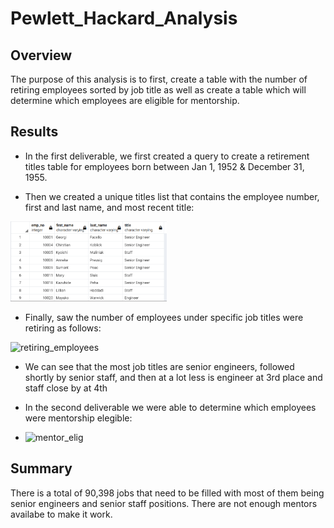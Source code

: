 # Pewlett_Hackard_Analysis

## Overview
The purpose of this analysis is to first, create a table with the number of retiring employees sorted by job title as well as create a table which will determine which employees are eligible for mentorship. 

## Results
 - In the first deliverable, we first created a query to create a retirement titles table for employees born between Jan 1, 1952 & December 31, 1955.

 - Then we created a unique titles list that contains the employee number, first and last name, and most recent title:
  <img width="250" alt="unique_employees" src="https://github.com/msingaram1/Pewlett_Hackard_Analysis/blob/main/unique-titles.png">

  - Finally, saw the number of employees under specific job titles were retiring as follows: 
 <img width="250" alt="retiring_employees" src="https://user-images.githubusercontent.com/36337626/136737191-b3c0d339-9a03-4d21-ac79-350ad7b023f8.png">
 
 - We can see that the most job titles are senior engineers, followed shortly by senior staff, and then at a lot less is engineer at 3rd place and staff close by at 4th

 - In the second deliverable we were able to determine which employees were mentorship elegible:
 - <img width="951" alt="mentor_elig" src="https://user-images.githubusercontent.com/36337626/136737334-2d146e09-bced-4a3a-ac4a-8ff22cb512df.png">

## Summary

There is a total of 90,398 jobs that need to be filled with most of them being senior engineers and senior staff positions. There are not enough mentors availabe to make it work. 
